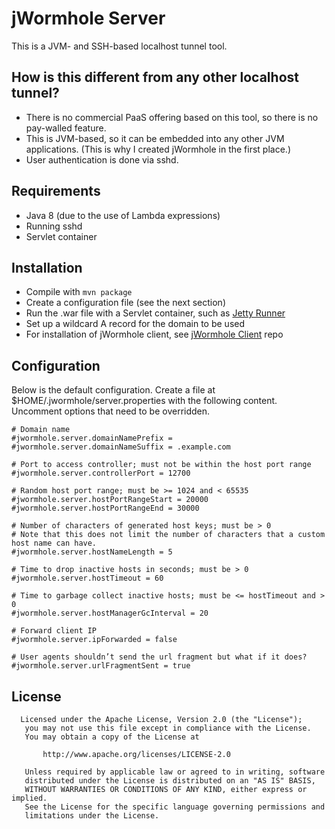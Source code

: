 # jWormhole Server

This is a JVM- and SSH-based localhost tunnel tool.


## How is this different from any other localhost tunnel?

* There is no commercial PaaS offering based on this tool, so there is no pay-walled feature.
* This is JVM-based, so it can be embedded into any other JVM applications. (This is why I created
  jWormhole in the first place.)
* User authentication is done via sshd.


## Requirements

* Java 8 (due to the use of Lambda expressions)
* Running sshd
* Servlet container


## Installation

* Compile with `mvn package`
* Create a configuration file (see the next section)
* Run the .war file with a Servlet container, such as
  [Jetty Runner](http://wiki.eclipse.org/Jetty/Howto/Using_Jetty_Runner)
* Set up a wildcard A record for the domain to be used
* For installation of jWormhole client, see
  [jWormhole Client](https://github.com/vvasabi/jwormhole-client) repo


## Configuration

Below is the default configuration. Create a file at $HOME/.jwormhole/server.properties with the
following content. Uncomment options that need to be overridden.

```
# Domain name
#jwormhole.server.domainNamePrefix =
#jwormhole.server.domainNameSuffix = .example.com

# Port to access controller; must not be within the host port range
#jwormhole.server.controllerPort = 12700

# Random host port range; must be >= 1024 and < 65535
#jwormhole.server.hostPortRangeStart = 20000
#jwormhole.server.hostPortRangeEnd = 30000

# Number of characters of generated host keys; must be > 0
# Note that this does not limit the number of characters that a custom host name can have.
#jwormhole.server.hostNameLength = 5

# Time to drop inactive hosts in seconds; must be > 0
#jwormhole.server.hostTimeout = 60

# Time to garbage collect inactive hosts; must be <= hostTimeout and > 0
#jwormhole.server.hostManagerGcInterval = 20

# Forward client IP
#jwormhole.server.ipForwarded = false

# User agents shouldn’t send the url fragment but what if it does?
#jwormhole.server.urlFragmentSent = true
```


## License

```
  Licensed under the Apache License, Version 2.0 (the "License");
   you may not use this file except in compliance with the License.
   You may obtain a copy of the License at

       http://www.apache.org/licenses/LICENSE-2.0

   Unless required by applicable law or agreed to in writing, software
   distributed under the License is distributed on an "AS IS" BASIS,
   WITHOUT WARRANTIES OR CONDITIONS OF ANY KIND, either express or implied.
   See the License for the specific language governing permissions and
   limitations under the License.
```
